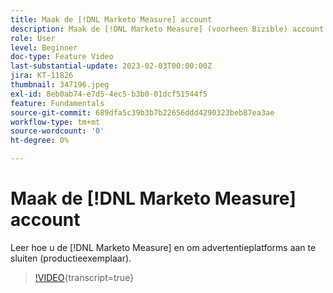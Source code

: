 ```yaml
---
title: Maak de [!DNL Marketo Measure] account
description: Maak de [!DNL Marketo Measure] (voorheen Bizible) account en verbind advertentieplatforms (productiefunctie).
role: User
level: Beginner
doc-type: Feature Video
last-substantial-update: 2023-02-03T00:00:00Z
jira: KT-11826
thumbnail: 347196.jpeg
exl-id: 8eb0ab74-e7d5-4ec5-b3b0-01dcf51544f5
feature: Fundamentals
source-git-commit: 689dfa5c39b3b7b22656ddd4290323beb87ea3ae
workflow-type: tm+mt
source-wordcount: '0'
ht-degree: 0%

---
```


# Maak de [!DNL Marketo Measure] account

Leer hoe u de [!DNL Marketo Measure] en om advertentieplatforms aan te sluiten (productieexemplaar).

>[!VIDEO](https://video.tv.adobe.com/v/347196/?learn=on){transcript=true}
